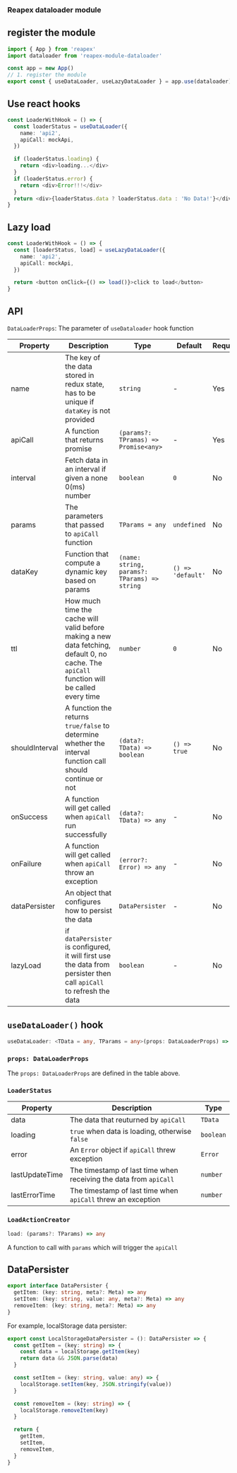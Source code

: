 ### Reapex dataloader module

## register the module

```typescript
import { App } from 'reapex'
import dataloader from 'reapex-module-dataloader'

const app = new App()
// 1. register the module
export const { useDataLoader, useLazyDataLoader } = app.use(dataloader)
```

## Use react hooks
```typescript
const LoaderWithHook = () => {
  const loaderStatus = useDataLoader({
    name: 'api2',
    apiCall: mockApi,
  })

  if (loaderStatus.loading) {
    return <div>loading...</div>
  }
  if (loaderStatus.error) {
    return <div>Error!!!</div>
  }
  return <div>{loaderStatus.data ? loaderStatus.data : 'No Data!'}</div>
}
```

## Lazy load
```typescript
const LoaderWithHook = () => {
  const [loaderStatus, load] = useLazyDataLoader({
    name: 'api2',
    apiCall: mockApi,
  })

  return <button onClick={() => load()}>click to load</button>
}
```

## API
`DataLoaderProps`: The parameter of `useDataloader` hook function

| Property | Description | Type | Default | Required |
| --- | --- | --- | --- | --- |
| name | The key of the data stored in redux state, has to be unique if `dataKey` is not provided | `string` | - | Yes |
| apiCall | A function that returns promise | `(params?: TPramas) => Promise<any>` | - | Yes |
| interval | Fetch data in an interval if given a none 0(ms) number | `boolean` | `0` | No |
| params | The parameters that passed to `apiCall` function | `TParams = any` | `undefined` | No |
| dataKey | Function that compute a dynamic key based on params | `(name: string, params?: TParams) => string` | `() => 'default'` | No |
| ttl | How much time the cache will valid before making a new data fetching, default 0, no cache. The `apiCall` function will be called every time | `number` | `0` | No |
| shouldInterval | A function the returns `true/false` to determine whether the interval function call should continue or not | `(data?: TData) => boolean` | `() => true` | No |
| onSuccess | A function will get called when `apiCall` run successfully | `(data?: TData) => any` | - | No |
| onFailure | A function will get called when `apiCall` throw an exception | `(error?: Error) => any` | - | No |
| dataPersister | An object that configures how to persist the data | `DataPersister` | - | No |
| lazyLoad | if `dataPersister` is configured, it will first use the data from persister then call `apiCall` to refresh the data | `boolean` | - | No |

## `useDataLoader()` hook
```ts
useDataLoader: <TData = any, TParams = any>(props: DataLoaderProps) => [LoaderStatus<TData>, LoadActionCreator]
```

### `props: DataLoaderProps`
The `props: DataLoaderProps` are defined in the table above.

### `LoaderStatus`
| Property | Description | Type |
| --- | --- | --- |
| data | The data that reuturned by `apiCall` | `TData` |
| loading | `true` when data is loading, otherwise `false` | `boolean` |
| error | An `Error` object if `apiCall` threw exception | `Error` |
| lastUpdateTime | The timestamp of last time when receiving the data from `apiCall` | `number` | undefined` |
| lastErrorTime | The timestamp of last time when `apiCall` threw an exception | `number` | undefined` |

### `LoadActionCreator`
```ts
load: (params?: TParams) => any
```
A function to call with `params` which will trigger the `apiCall`

## DataPersister
```ts
export interface DataPersister {
  getItem: (key: string, meta?: Meta) => any
  setItem: (key: string, value: any, meta?: Meta) => any
  removeItem: (key: string, meta?: Meta) => any
}
```

For example, localStorage data persister:
```ts
export const LocalStorageDataPersister = (): DataPersister => {
  const getItem = (key: string) => {
    const data = localStorage.getItem(key)
    return data && JSON.parse(data)
  }

  const setItem = (key: string, value: any) => {
    localStorage.setItem(key, JSON.stringify(value))
  }

  const removeItem = (key: string) => {
    localStorage.removeItem(key)
  }

  return {
    getItem,
    setItem,
    removeItem,
  }
}
```
